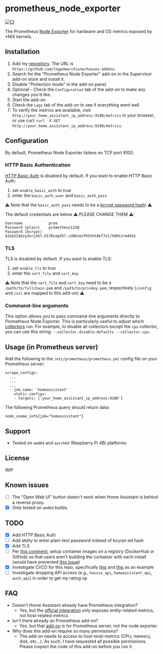 # prometheus_node_exporter

[![CI](https://github.com/loganmarchione/hassos-addons/actions/workflows/main.yml/badge.svg)](https://github.com/loganmarchione/hassos-addons/actions/workflows/main.yml)

The Prometheus [Node Exporter](https://github.com/prometheus/node_exporter) for hardware and OS metrics exposed by \*NIX kernels.

## Installation

1. Add my [repository](https://github.com/loganmarchione/hassos-addons). The URL is `https://github.com/loganmarchione/hassos-addons`.
1. Search for the "Prometheus Node Exporter" add-on in the Supervisor add-on store and install it.
1. Disable "Protection mode" in the add-on panel.
1. Optional - Check the `Configuration` tab of the add-on to make any changes you'd like.
1. Start the add-on.
1. Check the `Logs` tab of the add-on to see if everything went well.
1. To verify the metrics are available, visit `http://your_home_assistant_ip_address:9100/metrics` in your browser, or use curl: `curl -X GET http://your_home_assistant_ip_address:9100/metrics`.

## Configuration

By default, Prometheus Node Exporter listens on TCP port 9100.

### HTTP Basic Authentication

[HTTP Basic Auth](https://en.wikipedia.org/wiki/Basic_access_authentication) is disabled by default. If you want to enable HTTP Basic Auth:

1. set `enable_basic_auth` to true
1. enter the `basic_auth_user` and `basic_auth_pass`

⚠️ Note that the `basic_auth_pass` needs to be a [bcrypt password hash](https://prometheus.io/docs/guides/basic-auth/)! ⚠️

The default credentials are below ⚠️ PLEASE CHANGE THEM ⚠️:

```
Username            prom
Password (plain)    prometheus123@
Password (bcrypt)   $2a$12$Azy3nrjebl.U17DLmpX57.cUUKzm/PX5thtAkf7xl/hUHSJrm4VkS
```

### TLS

TLS is disabled by default. If you want to enable TLS:

1. set `enable_tls` to true
1. enter the `cert_file` and `cert_key`

⚠️ Note that the `cert_file` and `cert_key` need to be a `/path/to/fullchain.pem` and `/path/to/privkey.pem`, respectively (`/config` and `/ssl` are mapped to this add-on) ⚠️

### Command-line arguments

This option allows you to pass command-line arguments directly to Prometheus Node Exporter. This is particularly useful to adjust which [collectors](https://github.com/prometheus/node_exporter/#collectors) run. For example, to disable all collectors except the `cpu` collector, you can use this string: `--collector.disable-defaults --collector.cpu`.

## Usage (in Prometheus server)

Add the following to the `/etc/prometheus/prometheus.yml` config file on your Prometheus server:

```
scrape_configs:
  ...
  ...
  ...
  - job_name: 'homeassistant'
    static_configs:
    - targets: ['your_home_assistant_ip_address:9100']
```

The following Prometheus query should return data:

```
node_uname_info{job="homeassistant"}
```

## Support

- Tested on `amd64` and `aarch64` (Raspberry Pi 4B) platforms

## License

WIP

## Known issues

- [ ] The "Open Web UI" button doesn't work when Home Assistant is behind a reverse proxy.
- [x] Only tested on `amd64` builds.

## TODO

- [x] Add HTTP Basic Auth
- [ ] Add abilty to enter plain-text password instead of bcyrpt-ed hash
- [x] Add TLS
- [ ] Per [this comment](https://community.home-assistant.io/t/hello-world-example-addon-from-developer-docs-stopped-working-s6-overlay-issue/421486/7), setup container images on a registry (DockerHub or GitHub) so that users aren't building the container with each install (would have prevented [this issue](https://github.com/loganmarchione/hassos-addons/issues/2))
- [x] Investigate CI/CD for this repo, specifically [this](https://github.com/home-assistant/actions) and [this](https://github.com/hassio-addons/addon-glances/blob/main/.github/workflows/ci.yaml) as an example
- [ ] Investigate dropping API access (e.g., `hassio_api`, `homeassistant_api`, `auth_api`) in order to get my rating up

## FAQ

- Doesn't Home Assistant already have Prometheus integration?
  - Yes, but the [official integration](https://www.home-assistant.io/integrations/prometheus/) only exposes entity-related metrics, not host-related metrics.
- Isn't there already an Prometheus add-on?
  - Yes, but that [add-on](https://github.com/hassio-addons/addon-prometheus) is for Prometheus server, not the node exporter.
- Why does this add-on require so many permissions?
  - The add-on needs to access to host-level metrics (CPU, memory, disk, etc...). As such, I have requested all possible permissions. Please inspect the code of this add-on before you run it.
